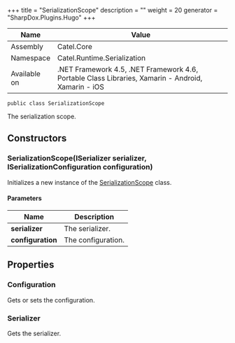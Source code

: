 

+++
title = "SerializationScope" 
description = ""
weight = 20
generator = "SharpDox.Plugins.Hugo"
+++

Name|Value
---|---
Assembly|Catel.Core
Namespace|Catel.Runtime.Serialization
Available on|.NET Framework 4.5, .NET Framework 4.6, Portable Class Libraries, Xamarin - Android, Xamarin - iOS

```
public class SerializationScope
```

The serialization scope.

## Constructors

### SerializationScope(ISerializer serializer, ISerializationConfiguration configuration)

Initializes a new instance of the [SerializationScope](#) class.

#### Parameters

Name|Description
---|---
**serializer**|The serializer.
**configuration**|The configuration.

## Properties

### Configuration

Gets or sets the configuration.

### Serializer

Gets the serializer.

